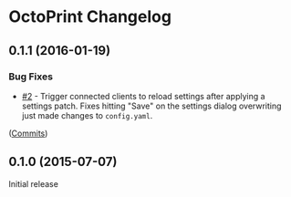 # OctoPrint Changelog

## 0.1.1 (2016-01-19)

### Bug Fixes

  * [#2](https://github.com/OctoPrint/OctoPrint-YamlPatcher/issues/2) - Trigger connected clients to reload settings after
    applying a settings patch. Fixes hitting "Save" on the settings dialog overwriting just made changes to `config.yaml`.

([Commits](https://github.com/OctoPrint/OctoPrint-YamlPatcher/compare/0.1.0...0.1.1))

## 0.1.0 (2015-07-07)

Initial release
